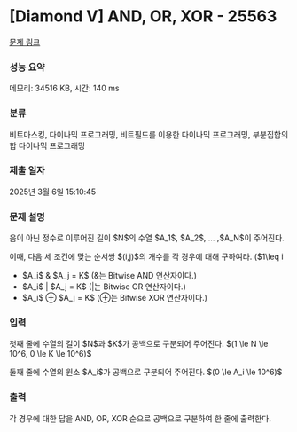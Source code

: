 # [Diamond V] AND, OR, XOR - 25563 

[문제 링크](https://www.acmicpc.net/problem/25563) 

### 성능 요약

메모리: 34516 KB, 시간: 140 ms

### 분류

비트마스킹, 다이나믹 프로그래밍, 비트필드를 이용한 다이나믹 프로그래밍, 부분집합의 합 다이나믹 프로그래밍

### 제출 일자

2025년 3월 6일 15:10:45

### 문제 설명

<p>음이 아닌 정수로 이루어진 길이 $N$의 수열 $A_1$, $A_2$, ... ,$A_N$이 주어진다.</p>

<p>이때, 다음 세 조건에 맞는 순서쌍 $(i,j)$의 개수를 각 경우에 대해 구하여라. ($1\leq i<j\leq N$)</p>

<ul>
	<li>$A_i$ & $A_j = K$ (&는 Bitwise AND 연산자이다.)</li>
	<li>$A_i$ | $A_j = K$ (|는 Bitwise OR 연산자이다.)</li>
	<li>$A_i$ ⊕ $A_j = K$ (⊕는 Bitwise XOR 연산자이다.)</li>
</ul>

### 입력 

 <p>첫째 줄에 수열의 길이 $N$과 $K$가 공백으로 구분되어 주어진다. $(1 \le N \le 10^6, 0 \le K \le 10^6)$</p>

<p>둘째 줄에 수열의 원소 $A_i$가 공백으로 구분되어 주어진다. $(0 \le A_i \le 10^6)$</p>

### 출력 

 <p>각 경우에 대한 답을 AND, OR, XOR 순으로 공백으로 구분하여 한 줄에 출력한다.</p>

